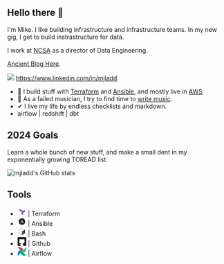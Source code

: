## Hello there 👋

I'm Mike. I like building infrastructure and infrastructure teams. In my new gig, I get to
build instrastructure for data.

I work at [NCSA](https://www.ncsasports.org/) as a director of Data Engineering.

[Ancient Blog Here](https://mjladd.com).

<img src="https://raw.githubusercontent.com/FortAwesome/Font-Awesome/master/svgs/brands/linkedin.svg" height="12" /> <a href="https://www.linkedin.com/in/mjladd">https://www.linkedin.com/in/mjladd</a><br>

- 🔭 I build stuff with [Terraform](https://github.com/hashicorp/terraform) and [Ansible](https://github.com/ansible/ansible), and mostly live in [AWS](https://aws.amazoncom)
- 🎸 As a failed musician, I try to find time to [write music](https://soundcloud.com/mjladd).
- ✔ I live my life by endless checklists and markdown.
- airflow | redshift | dbt

## 2024 Goals

Learn a whole bunch of new stuff, and make a small dent in my exponentially growing TOREAD list.

<div align="left">
    <img src="https://github-readme-stats.vercel.app/api?username=mjladd&count_private=true&bg_color=90,667eea,764ba2&title_color=fff&text_color=fff"
       alt="mjladd's GitHub stats"
    />
</div>

## Tools

- <img src="images/terraform.svg" width="20" height="20"> | Terraform
- <img src="images/ansible.svg" width="20" height="20"> | Ansible
- <img src="images/bash.svg" width="20" height="20"> | Bash
- <img src="images/github.svg" width="20" height="20"> | Github
- <img src="images/airflow.jpg" width="20" height="20"> | Airflow
